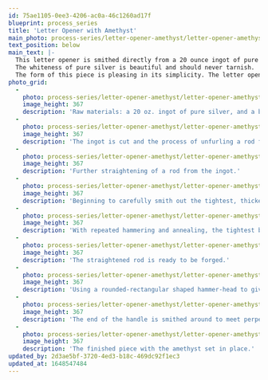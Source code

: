 ```yaml
---
id: 75ae1105-0ee3-4206-ac0a-46c1260ad17f
blueprint: process_series
title: 'Letter Opener with Amethyst'
main_photo: process-series/letter-opener-amethyst/letter-opener-amethyst-main-image.jpg
text_position: below
main_text: |-
  This letter opener is smithed directly from a 20 ounce ingot of pure silver. It has been forged and left considerably work-hardened.
  The whiteness of pure silver is beautiful and should never tarnish.
  The form of this piece is pleasing in its simplicity. The letter opener stands stably on its own, and its shape easily receives the hand. Light illuminates the amethyst from above and below.
photo_grid:
  -
    photo: process-series/letter-opener-amethyst/letter-opener-amethyst-1.jpg
    image_height: 367
    description: 'Raw materials: a 20 oz. ingot of pure silver, and a barrel-cut amethyst (facetted by Edgar Hasselfeldt).'
  -
    photo: process-series/letter-opener-amethyst/letter-opener-amethyst-2.jpg
    image_height: 367
    description: 'The ingot is cut and the process of unfurling a rod from within begins.'
  -
    photo: process-series/letter-opener-amethyst/letter-opener-amethyst-3.jpg
    image_height: 367
    description: 'Further straightening of a rod from the ingot.'
  -
    photo: process-series/letter-opener-amethyst/letter-opener-amethyst-4.jpg
    image_height: 367
    description: 'Beginning to carefully smith out the tightest, thickest bend.'
  -
    photo: process-series/letter-opener-amethyst/letter-opener-amethyst-5.jpg
    image_height: 367
    description: 'With repeated hammering and annealing, the tightest bend is nearly straightened.'
  -
    photo: process-series/letter-opener-amethyst/letter-opener-amethyst-6.jpg
    image_height: 367
    description: 'The straightened rod is ready to be forged.'
  -
    photo: process-series/letter-opener-amethyst/letter-opener-amethyst-7.jpg
    image_height: 367
    description: 'Using a rounded-rectangular shaped hammer-head to give directional flow, the letter opener handle is forged considerably wider, and the blade is about to be forged more vertically.'
  -
    photo: process-series/letter-opener-amethyst/letter-opener-amethyst-8.jpg
    image_height: 367
    description: 'The end of the handle is smithed around to meet perpendicularly to the table surface, and the entire piece is planished to a very work-hardened state. The final form and surface is refined and polished.'
  -
    photo: process-series/letter-opener-amethyst/letter-opener-amethyst-9.jpg
    image_height: 367
    description: 'The finished piece with the amethyst set in place.'
updated_by: 2d3ae5bf-3720-4ed3-b18c-469dc92f1ec3
updated_at: 1648547484
---
```

